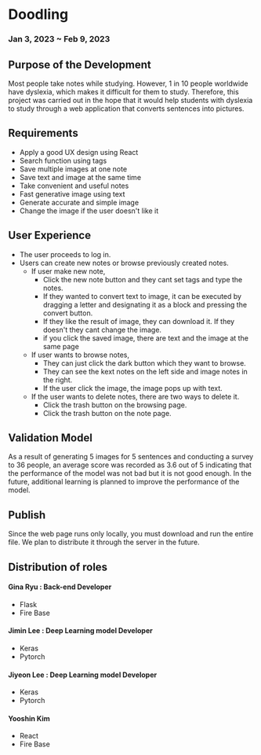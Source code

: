 # Doodling
### Jan 3, 2023 ~ Feb 9, 2023
## Purpose of the Development
Most people take notes while studying. However, 1 in 10 people worldwide have dyslexia, which makes it difficult for them to study. Therefore, this project was carried out in the hope that it would help students with dyslexia to study through a web application that converts sentences into pictures.
## Requirements
-	Apply a good UX design using React  
  -	Search function using tags  
  -	Save multiple images at one note  
  -	Save text and image at the same time  
-	Take convenient and useful notes  
  -	Fast generative image using text  
  -	Generate accurate and simple image  
  -	Change the image if the user doesn't like it  

## User Experience
- The user proceeds to log in.  
- Users can create new notes or browse previously created notes.  
  - If user make new note, 
    - Click the new note button and they cant set tags and type the notes.
    - If they wanted to convert text to image, it can be executed by dragging a letter and designating it as a block and pressing the convert button.
    - If they like the result of image, they can download it. If they doesn't they cant change the image.
    - if you click the saved image, there are text and the image at the same page
  - If user wants to browse notes,
     - They can just click the dark button which they want to browse.
     - They can see the kext notes on the left side and image notes in the right.
     - If the user click the image, the image pops up with text.
  - If the user wants to delete notes, there are two ways to delete it.
    - Click the trash button on the browsing page.
    - Click the trash button on the note page.

## Validation Model
As a result of generating 5 images for 5 sentences and conducting a survey to 36 people, an average score was recorded as 3.6 out of 5 indicating that the performance of the model was not bad but it is not good enough. In the future, additional learning is planned to improve the performance of the model.

## Publish
Since the web page runs only locally, you must download and run the entire file. We plan to distribute it through the server in the future.

## Distribution of roles
#### Gina Ryu : Back-end Developer
-	Flask  
-	Fire Base  
#### Jimin Lee : Deep Learning model Developer
-	Keras  
-	Pytorch
#### Jiyeon Lee : Deep Learning model Developer
-	Keras  
-	Pytorch
#### Yooshin Kim
-	React  
-	Fire Base
